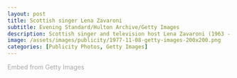 ```yaml
---
layout: post
title: Scottish singer Lena Zavaroni
subtitle: Evening Standard/Hulton Archive/Getty Images
description: Scottish singer and television host Lena Zavaroni (1963 - 1999), UK, 8th November 1977. (Photo by Evening Standard/Hulton Archive/Getty Images)
image: /assets/images/publicity/1977-11-08-getty-images-200x200.png
categories: [Publicity Photos, Getty Images]
---
```


<a id='h6Tn5H3DTiRDuRF5Bkjhww' class='gie-single' href='http://www.gettyimages.co.uk/detail/957728796' target='_blank' style='color:#a7a7a7;text-decoration:none;font-weight:normal !important;border:none;display:inline-block;'>Embed from Getty Images</a><script>window.gie=window.gie||function(c){(gie.q=gie.q||[]).push(c)};gie(function(){gie.widgets.load({id:'h6Tn5H3DTiRDuRF5Bkjhww',sig:'kgXLdey0xwu43Ks37Gc4V0UCBaeNax2o2ZJfVWAi66k=',w:'594px',h:'393px',items:'957728796',caption: true ,tld:'co.uk',is360: false })});</script><script src='//embed-cdn.gettyimages.com/widgets.js' charset='utf-8' async></script>
